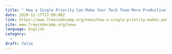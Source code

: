 ```yaml
---
title: " How a Single Priority Can Make Your Tech Team More Productive "
date: 2020-12-17T17:00:00Z
link: https://www.freecodecamp.org/news/how-a-single-priority-makes-your-tech-team-more-productive/?utm_medium=RSS&utm_source=news.12bit.vn
site: www.freecodecamp.org/news
language: English
category:
  -   
draft: false
---
```

